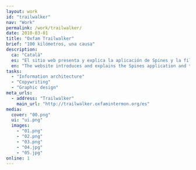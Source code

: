 ```yaml
---
layout: work
id: "trailwalker"
nav: "Work"
permalink: /work/trailwalker/
date: 2010-03-01
title: "Oxfam Trailwalker"
brief: "100 kilómetros, una causa"
description:
  ca: "Català"
  es: "El sitio web presenta y explica la aplicación de Spines y la filosofía de aprendizaje que defiende: captura, elabora y comparte lo que quieres aprender para convertir esa información en conocimiento profundo y duradero."
  en: "The website introduces and explains the Spines application and the learning philosophy it champions: collect, elaborate and share what you want to learn to turn that information into deep, enduring knowledge."
tasks:
  - "Information architecture"
  - "Copywriting"
  - "Graphic design"
meta_urls:
  - address: "Trailwalker"
    main_url: "http://trailwalker.oxfamintermon.org/es"
media:
  cover: "00.png"
  ui: "ui.png"
  images:
    - "01.png"
    - "02.png"
    - "03.png"
    - "04.jpg"
    - "05.jpg"
online: 1
---
```

